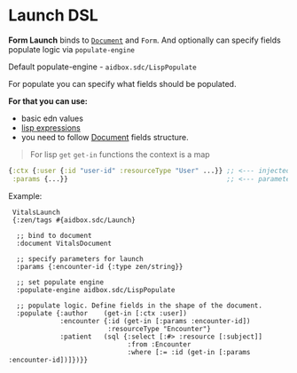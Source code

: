 # Launch DSL

**Form Launch** binds to [`Document`](document-dsl.md) and `Form`. And optionally can specify fields populate logic via `populate-engine`

Default populate-engine - `aidbox.sdc/LispPopulate`

For populate you can specify what fields should be populated.

**For that you can use:**

* basic edn values
* [lisp expressions](lisp.md)
* you need to follow [Document](document-dsl.md) fields structure.

> For lisp `get` `get-in` functions the context is a map 

```clojure
{:ctx {:user {:id "user-id" :resourceType "User" ...}} ;; <--- injected logged-in user
 :params {...}}                                        ;; <--- parameters to launch rpc
``` 


Example: 

```
 VitalsLaunch
 {:zen/tags #{aidbox.sdc/Launch}

  ;; bind to document
  :document VitalsDocument

  ;; specify parameters for launch
  :params {:encounter-id {:type zen/string}}

  ;; set populate engine
  :populate-engine aidbox.sdc/LispPopulate

  ;; populate logic. Define fields in the shape of the document.
  :populate {:author    (get-in [:ctx :user])
             :encounter {:id (get-in [:params :encounter-id])
                         :resourceType "Encounter"}
             :patient   (sql {:select [:#> :resource [:subject]]
                              :from :Encounter
                              :where [:= :id (get-in [:params :encounter-id])]})}}
```

